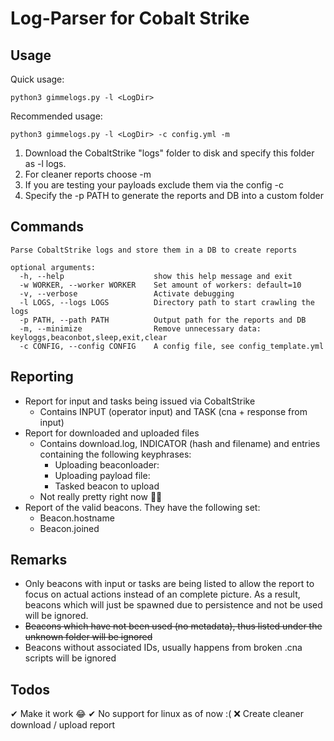 # Log-Parser for Cobalt Strike

## Usage
Quick usage:
```
python3 gimmelogs.py -l <LogDir>
```
Recommended usage:
```
python3 gimmelogs.py -l <LogDir> -c config.yml -m
```
1. Download the CobaltStrike "logs" folder to disk and specify this folder as -l logs.
2. For cleaner reports choose -m 
3. If you are testing your payloads exclude them via the config -c
4. Specify the -p PATH to generate the reports and DB into a custom folder

## Commands
```
Parse CobaltStrike logs and store them in a DB to create reports

optional arguments:
  -h, --help                    show this help message and exit
  -w WORKER, --worker WORKER    Set amount of workers: default=10
  -v, --verbose                 Activate debugging
  -l LOGS, --logs LOGS          Directory path to start crawling the logs
  -p PATH, --path PATH          Output path for the reports and DB
  -m, --minimize                Remove unnecessary data: keyloggs,beaconbot,sleep,exit,clear
  -c CONFIG, --config CONFIG    A config file, see config_template.yml
```
## Reporting
* Report for input and tasks being issued via CobaltStrike
  * Contains INPUT (operator input) and TASK (cna + response from input)
* Report for downloaded and uploaded files
  * Contains download.log, INDICATOR (hash and filename) and entries containing the following keyphrases:
    * Uploading beaconloader:
    * Uploading payload file:
    * Tasked beacon to upload
  * Not really pretty right now 🤷‍♂️
* Report of the valid beacons. They have the following set:
  * Beacon.hostname
  * Beacon.joined


## Remarks
* Only beacons with input or tasks are being listed to allow the report to focus on actual actions instead of an complete picture. As a result, beacons which will just be spawned due to persistence and not be used will be ignored.
* <s>Beacons which have not been used (no metadata), thus listed under the unknown folder will be ignored</s>
* Beacons without associated IDs, usually happens from broken .cna scripts will be ignored

## Todos
✔ Make it work 😂
✔ No support for linux as of now :( 
❌ Create cleaner download / upload report
